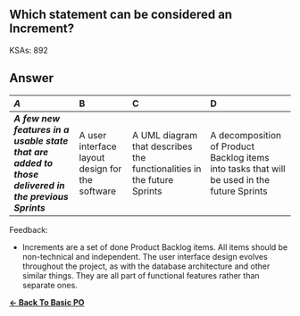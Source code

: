 ## Which statement can be considered an Increment?

KSAs: 892

## Answer
| ***A*** | B | C | D |
| :--- | :--- | :--- | :--- |
| ***A few new features in a usable state that are added to those delivered in the previous Sprints*** | A user interface layout design for the software | A UML diagram that describes the functionalities in the future Sprints | A decomposition of Product Backlog items into tasks that will be used in the future Sprints |


Feedback:

- Increments are a set of done Product Backlog items. All items should be non-technical and independent. The user interface design evolves throughout the project, as with the database architecture and other similar things. They are all part of functional features rather than separate ones.

[**<- Back To Basic PO**](../../../Basic_PO.md)

